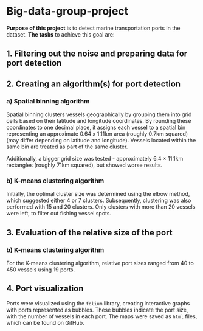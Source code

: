 # Big-data-group-project

**Purpose of this project** is to detect marine transportation ports in the dataset.
**The tasks** to achieve this goal are:

## 1. Filtering out the noise and preparing data for port detection
## 2. Creating an algorithm(s) for port detection
### a) Spatial binning algorithm
Spatial binning clusters vessels geographically by grouping them into grid cells based on their latitude and longitude coordinates. By rounding these coordinates to one decimal place, it assigns each vessel to a spatial bin representing an approximate 0.64 x 1.11km area (roughly 0.7km squared) (may differ depending on latitude and longitude). Vessels located within the same bin are treated as part of the same cluster. 

Additionally, a bigger grid size was tested - approximately 6.4 × 11.1km rectangles (roughly 71km squared), but showed worse results.
### b) K-means clustering algorithm
Initially, the optimal cluster size was determined using the elbow method, which suggested either 4 or 7 clusters. Subsequently, clustering was also performed with 15 and 20 clusters. Only clusters with more than 20 vessels were left, to filter out fishing vessel spots.
## 3. Evaluation of the relative size of the port
### b) K-means clustering algorithm
For the K-means clustering algorithm, relative port sizes ranged from 40 to 450 vessels using 19 ports.
## 4. Port visualization

Ports were visualized using the ```folium``` library, creating interactive graphs with ports represented as bubbles. These bubbles indicate the port size, with the number of vessels in each port. The maps were saved as ```html``` files, which can be found on GitHub.

